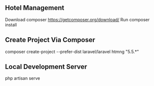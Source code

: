 ## Hotel Management

Download composer https://getcomposer.org/download/
Run composer install

## Create Project Via Composer
composer create-project --prefer-dist laravel/laravel htmng "5.5.*"

## Local Development Server
php artisan serve
